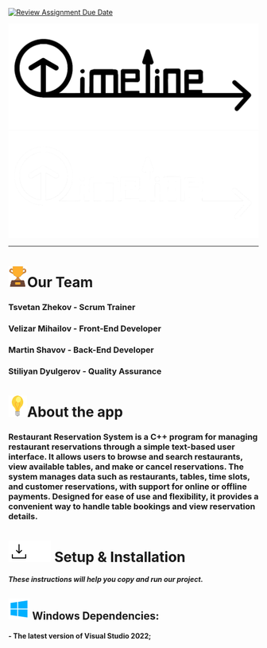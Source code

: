 [![Review Assignment Due Date](https://classroom.github.com/assets/deadline-readme-button-22041afd0340ce965d47ae6ef1cefeee28c7c493a6346c4f15d667ab976d596c.svg)](https://classroom.github.com/a/fMNqOIZ8)
<p align = "center">
<img src= "docs/readme_assets/timeline_logo_dark.png#gh-light-mode-only" alt="TIMELINE"><img src= "docs/readme_assets/timeline_logo_light.png#gh-dark-mode-only" alt="TIMELINE">
  
<hr>

# <img src= "docs/readme_assets/trophy_icon.png" alt="trophy icon">Our Team
 
### Tsvetan Zhekov - Scrum Trainer
### Velizar Mihailov - Front-End Developer
### Martin Shavov - Back-End Developer
### Stiliyan Dyulgerov - Quality Assurance

# <img src= "docs/readme_assets/light-bulb_icon.png" alt="light bulb">About the app

### Restaurant Reservation System is a C++ program for managing restaurant reservations through a simple text-based user interface. It allows users to browse and search restaurants, view available tables, and make or cancel reservations. The system manages data such as restaurants, tables, time slots, and customer reservations, with support for online or offline payments. Designed for ease of use and flexibility, it provides a convenient way to handle table bookings and view reservation details.

# <img src= "docs/readme_assets/download_dark.png#gh-light-mode-only" alt="download icon"><img src= "docs/readme_assets/download_light.png#gh-dark-mode-only" alt="download icon"> Setup & Installation

#### *These instructions will help you copy and run our project.*

## <img src= "docs/readme_assets/windows_logo.png" alt="windows logo"> Windows Dependencies:

#### - The latest version  of Visual Studio 2022;


